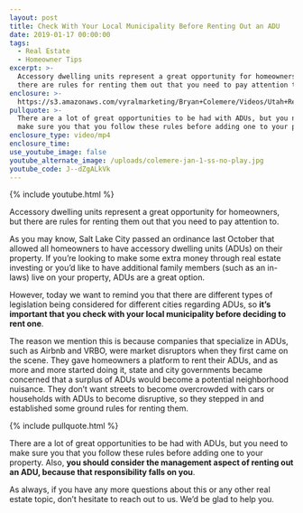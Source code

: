```yaml
---
layout: post
title: Check With Your Local Municipality Before Renting Out an ADU
date: 2019-01-17 00:00:00
tags:
  - Real Estate
  - Homeowner Tips
excerpt: >-
  Accessory dwelling units represent a great opportunity for homeowners, but
  there are rules for renting them out that you need to pay attention to.
enclosure: >-
  https://s3.amazonaws.com/vyralmarketing/Bryan+Colemere/Videos/Utah+Real+Estate+-+Check+With+Your+Local+Municipality+Before+Renting+Out+an+ADU.mp4
pullquote: >-
  There are a lot of great opportunities to be had with ADUs, but you need to
  make sure you that you follow these rules before adding one to your property.
enclosure_type: video/mp4
enclosure_time:
use_youtube_image: false
youtube_alternate_image: /uploads/colemere-jan-1-ss-no-play.jpg
youtube_code: J--dZgALkVk
---
```


{% include youtube.html %}

Accessory dwelling units represent a great opportunity for homeowners, but there are rules for renting them out that you need to pay attention to.

As you may know, Salt Lake City passed an ordinance last October that allowed all homeowners to have accessory dwelling units (ADUs) on their property. If you’re looking to make some extra money through real estate investing or you’d like to have additional family members (such as an in-laws) live on your property, ADUs are a great option.

However, today we want to remind you that there are different types of legislation being considered for different cities regarding ADUs, so **it’s important that you check with your local municipality before deciding to rent one**.

The reason we mention this is because companies that specialize in ADUs, such as Airbnb and VRBO, were market disruptors when they first came on the scene. They gave homeowners a platform to rent their ADUs, and as more and more started doing it, state and city governments became concerned that a surplus of ADUs would become a potential neighborhood nuisance. They don’t want streets to become overcrowded with cars or households with ADUs to become disruptive, so they stepped in and established some ground rules for renting them.

{% include pullquote.html %}

There are a lot of great opportunities to be had with ADUs, but you need to make sure you that you follow these rules before adding one to your property. Also, **you should consider the management aspect of renting out an ADU, because that responsibility falls on you**.

As always, if you have any more questions about this or any other real estate topic, don’t hesitate to reach out to us. We’d be glad to help you.